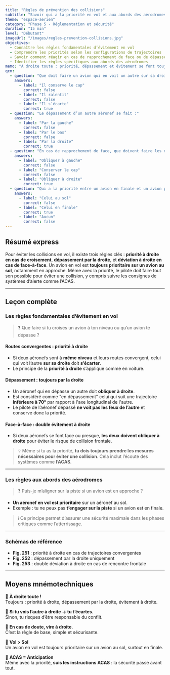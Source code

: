 ```yaml
---
title: "Règles de prévention des collisions"
subtitle: "Savoir qui a la priorité en vol et aux abords des aérodromes"
theme: "espace-aerien"
category: "Phase 5 - Réglementation et sécurité"
duration: "15 min"
level: "Débutant"
imageUrl: "/images/regles-prevention-collisions.jpg"
objectives:
  - Connaître les règles fondamentales d’évitement en vol
  - Comprendre les priorités selon les configurations de trajectoires
  - Savoir comment réagir en cas de rapprochement de face ou de dépassement
  - Identifier les règles spécifiques aux abords des aérodromes
memo: "À droite toute : priorité, dépassement et évitement se font toujours par la droite !"
qcm:
  - question: "Que doit faire un avion qui en voit un autre sur sa droite à même niveau ?"
    answers:
      - label: "Il conserve le cap"
        correct: false
      - label: "Il ralentit"
        correct: false
      - label: "Il s’écarte"
        correct: true
  - question: "Le dépassement d’un autre aéronef se fait :"
    answers:
      - label: "Par la gauche"
        correct: false
      - label: "Par le bas"
        correct: false
      - label: "Par la droite"
        correct: true
  - question: "En cas de rapprochement de face, que doivent faire les deux avions ?"
    answers:
      - label: "Obliquer à gauche"
        correct: false
      - label: "Conserver le cap"
        correct: false
      - label: "Obliquer à droite"
        correct: true
  - question: "Qui a la priorité entre un avion en finale et un avion prêt au décollage ?"
    answers:
      - label: "Celui au sol"
        correct: false
      - label: "Celui en finale"
        correct: true
      - label: "Aucun"
        correct: false
---
```


## Résumé express

Pour éviter les collisions en vol, il existe trois règles clés : **priorité à droite en cas de croisement**, **dépassement par la droite**, et **déviation à droite en cas de face-à-face**. Un avion en vol est **toujours prioritaire sur un avion au sol**, notamment en approche. Même avec la priorité, le pilote doit faire tout son possible pour éviter une collision, y compris suivre les consignes de systèmes d’alerte comme l’ACAS.

---

## Leçon complète

### Les règles fondamentales d’évitement en vol

> ❓ Que faire si tu croises un avion à ton niveau ou qu’un avion te dépasse ?

#### Routes convergentes : priorité à droite

- Si deux aéronefs sont à **même niveau** et leurs routes convergent, celui qui voit l’autre **sur sa droite** doit **s’écarter**.
- Le principe de la **priorité à droite** s’applique comme en voiture.

#### Dépassement : toujours par la droite

- Un aéronef qui en dépasse un autre doit **obliquer à droite**.
- Est considéré comme "en dépassement" celui qui suit une trajectoire **inférieure à 70°** par rapport à l'axe longitudinal de l'autre.
- Le pilote de l’aéronef dépassé **ne voit pas les feux de l’autre** et conserve donc la priorité.

#### Face-à-face : double évitement à droite

- Si deux aéronefs se font face ou presque, **les deux doivent obliquer à droite** pour éviter le risque de collision frontale.

> 💡 Même si tu as la priorité, **tu dois toujours prendre les mesures nécessaires pour éviter une collision**. Cela inclut l’écoute des systèmes comme **l’ACAS**.

---

### Les règles aux abords des aérodromes

> ❓ Puis-je m’aligner sur la piste si un avion est en approche ?

- **Un aéronef en vol est prioritaire** sur un aéronef au sol.
- Exemple : tu ne peux pas **t’engager sur la piste** si un avion est en finale.

> ℹ️ Ce principe permet d’assurer une sécurité maximale dans les phases critiques comme l’atterrissage.

---

### Schémas de référence

- **Fig. 251** : priorité à droite en cas de trajectoires convergentes
- **Fig. 252** : dépassement par la droite uniquement
- **Fig. 253** : double déviation à droite en cas de rencontre frontale

---

## Moyens mnémotechniques

🧠 **À droite toute !**  
Toujours : priorité à droite, dépassement par la droite, évitement à droite.

🧠 **Si tu vois l’autre à droite → tu t’écartes.**  
Sinon, tu risques d’être responsable du conflit.

🧠 **En cas de doute, vire à droite.**  
C’est la règle de base, simple et sécurisante.

🧠 **Vol > Sol**  
Un avion en vol est toujours prioritaire sur un avion au sol, surtout en finale.

🧠 **ACAS = Anticipation**  
Même avec la priorité, **suis les instructions ACAS** : la sécurité passe avant tout.
